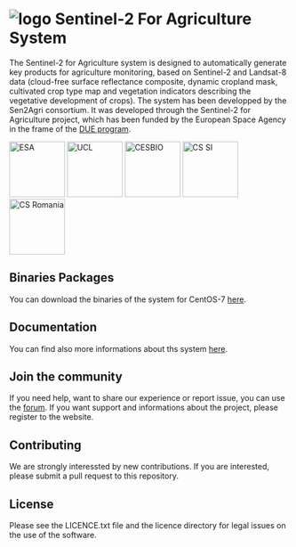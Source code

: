 # ![logo](http://www.esa-sen2agri.org/wp-content/uploads/2017/03/sen2agri-logo-small.png) Sentinel-2 For Agriculture System

The Sentinel-2 for Agriculture system is designed to automatically generate key products for agriculture monitoring, based on Sentinel-2 and Landsat-8 data (cloud-free surface reflectance composite, dynamic cropland mask, cultivated crop type map and vegetation indicators describing the vegetative development of crops). The system has been developped by the Sen2Agri consortium. It was developed through the Sentinel-2 for Agriculture project, which has been funded by the European Space Agency  in the frame of the  [DUE program](http://due.esrin.esa.int/).

<img src="http://www.esa.int/esalogo/images/downloads/Logo_Solid/Office_presentation/08_logo_solid_dark_blue.bmp" alt="ESA" width="100"/> <img src="http://www.esa-sen2agri.org/wp-content/uploads/logos/Logo-UCL.jpg" alt="UCL" width="100"/> <img src="http://www.esa-sen2agri.org/wp-content/uploads/logos/Logo-Cesbio.jpg" alt="CESBIO" width="100"/> <img src="http://www.esa-sen2agri.org/wp-content/uploads/logos/Logo-CS.jpg" alt="CS SI" width="100"/> <img src="http://www.esa-sen2agri.org/wp-content/uploads/logos/Logo-CS-Ro.jpg" alt="CS Romania" width="100"/>

## Binaries Packages

You can download the binaries of the system for CentOS-7 [here](http://www.esa-sen2agri.org/resources/software). 

## Documentation

You can find also more informations about ths system [here](http://www.esa-sen2agri.org/resources/technical-documents).

## Join the community

If you need help, want to share our experience or report issue, you can use the [forum](http://www.esa-sen2agri.org/forum/). If you want support and informations about the project, please register to the website. 

## Contributing

We are strongly interessted by new contributions. If you are interested, please submit a pull request to this repository. 

## License

Please see the LICENCE.txt file and the licence directory for legal issues on the use of the software.

